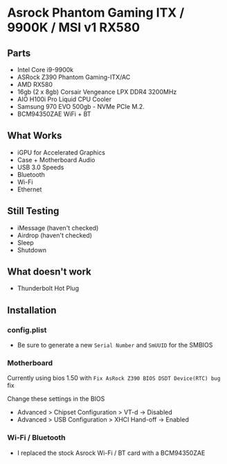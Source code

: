 # Asrock Phantom Gaming ITX / 9900K / MSI v1 RX580

## Parts
* Intel Core i9-9900k
* ASRock Z390 Phantom Gaming-ITX/AC
* AMD RX580
* 16gb (2 x 8gb) Corsair Vengeance LPX DDR4 3200MHz
* AIO H100i Pro Liquid CPU Cooler
* Samsung 970 EVO 500gb - NVMe PCIe M.2.
* BCM94350ZAE WiFi + BT

## What Works
* iGPU for Accelerated Graphics
* Case + Motherboard Audio
* USB 3.0 Speeds
* Bluetooth
* Wi-Fi
* Ethernet

## Still Testing
* iMessage (haven't checked)
* Airdrop (haven't checked)
* Sleep
* Shutdown

## What doesn't work
* Thunderbolt Hot Plug

## Installation

### config.plist
* Be sure to generate a new `Serial Number` and `SmUUID` for the SMBIOS

### Motherboard
Currently using bios 1.50 with `Fix AsRock Z390 BIOS DSDT Device(RTC) bug` fix

Change these settings in the BIOS
* Advanced > Chipset Configuration > VT-d -> Disabled
* Advanced > USB Configuration > XHCI Hand-off -> Enabled

### Wi-Fi / Bluetooth 
* I replaced the stock Asrock Wi-Fi / BT card with a BCM94350ZAE
